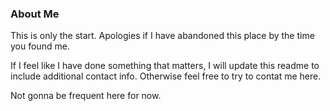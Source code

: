 ### About Me

This is only the start. Apologies if I have abandoned this place by the time you found me. 

If I feel like I have done something that matters, I will update this readme to include additional contact info. Otherwise feel free to try to contat me here. 

Not gonna be frequent here for now. 

